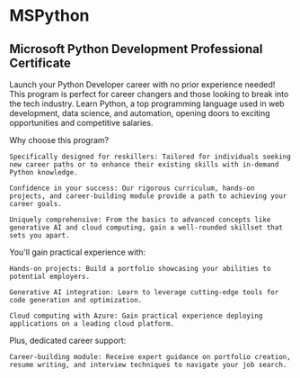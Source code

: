 # MSPython
## Microsoft Python Development Professional Certificate

Launch your Python Developer career with no prior experience needed! This program is perfect for career changers and those looking to break into the tech industry. Learn Python, a top programming language used in web development, data science, and automation, opening doors to exciting opportunities and competitive salaries.

Why choose this program?

    Specifically designed for reskillers: Tailored for individuals seeking new career paths or to enhance their existing skills with in-demand Python knowledge.

    Confidence in your success: Our rigorous curriculum, hands-on projects, and career-building module provide a path to achieving your career goals.

    Uniquely comprehensive: From the basics to advanced concepts like generative AI and cloud computing, gain a well-rounded skillset that sets you apart.

You'll gain practical experience with:

    Hands-on projects: Build a portfolio showcasing your abilities to potential employers.

    Generative AI integration: Learn to leverage cutting-edge tools for code generation and optimization.

    Cloud computing with Azure: Gain practical experience deploying applications on a leading cloud platform.

Plus, dedicated career support:

    Career-building module: Receive expert guidance on portfolio creation, resume writing, and interview techniques to navigate your job search.
